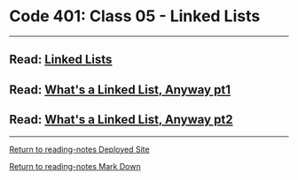 # Code 401: Class 05 - Linked Lists

***

## Read: [Linked Lists](https://codefellows.github.io/common_curriculum/data_structures_and_algorithms/Code_401/class-05/resources/singly_linked_list.html)




## Read: [What's a Linked List, Anyway pt1](https://medium.com/basecs/whats-a-linked-list-anyway-part-1-d8b7e6508b9d)





## Read: [What's a Linked List, Anyway pt2](https://medium.com/basecs/whats-a-linked-list-anyway-part-2-131d96f71996)




***

[Return to reading-notes Deployed Site](https://simon-panek.github.io/reading-notes/)

[Return to reading-notes Mark Down](https://github.com/simon-panek/reading-notes)
